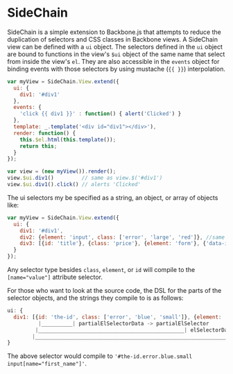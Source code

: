 SideChain
=========

SideChain is a simple extension to Backbone.js that attempts to reduce the duplication of selectors and CSS classes in Backbone views.
A SideChain view can be defined with a `ui` object.
The selectors defined in the `ui` object are bound to functions in the view's `$ui` object of the same name that select from inside the view's `el`.
They are also accessible in the `events` object for binding events with those selectors by using mustache (`{{ }}`) interpolation.

```js
var myView = SideChain.View.extend({
  ui: {
    div1: '#div1'
  },
  events: {
    'click {{ div1 }}' : function() { alert('Clicked') }
  },
  template: _.template('<div id="div1"></div>'),
  render: function() {
    this.$el.html(this.template());
    return this;
  }
});

var view = (new myView()).render();
view.$ui.div1()         // same as view.$('#div1')
view.$ui.div1().click() // alerts 'Clicked'
```

The ui selectors my be specified as a string, an object, or array of objects like:

```js
var myView = SideChain.View.extend({
  ui: {
    div1: '#div1',
    div2: {element: 'input', class: ['error', 'large', 'red']}, //same as 'input.error.large.red'
    div3: [{id: 'title'}, {class: 'price'}, {element: 'form'}, {'data-id': 'password', class: ['hidden', 'special']}] //same as '#title .price form [data-id="password"].hidden.special'
  }
});
```

Any selector type besides `class`, `element`, or `id` will compile to the `[name="value"]` attribute selector.

For those who want to look at the source code, the DSL for the parts of the selector objects, and the strings they compile to is as follows:

```js
ui: {
  div1: [{id: 'the-id', class: ['error', 'blue', 'small']}, {element: 'input' name: 'first_name'}]
          |__________| partialElSelectorData -> partialElSelector
         |_______________________________________________| elSelectorData -> elSelector
        |________________________________________________________________________________________| selectorData -> selector
}
```

The above selector would compile to `'#the-id.error.blue.small input[name="first_name"]'`.
